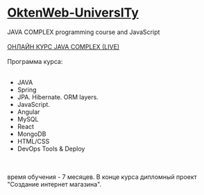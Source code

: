 # <strong><a href="https://owu.com.ua/kursy-programuvannya-online/kurs-java-online/" target="_blank">OktenWeb-UniversITy</strong></a><br>
  JAVA COMPLEX programming course
and JavaScript<br><br><a href="https://owu.com.ua/kursy-programuvannya-online/kurs-java-online/">ОНЛАЙН КУРС JAVA COMPLEX (LIVE)</a><br><br>Программа курса:<br><br><ul>
<li>JAVA</li>
<li>Spring</li>
<li>JPA. Hibernate. ORM layers.</li>
<li>JavaScript.</li>
<li>Angular</li>
<li>MySQL</li>
<li>React</li>
<li>MongoDB</li>
<li>HTML/CSS</li>
<li>DevOps Tools & Deploy</li>
</ul><br><br>
время обучения - 7 месяцев.
В конце курса дипломный проект "Создание интернет магазина".
